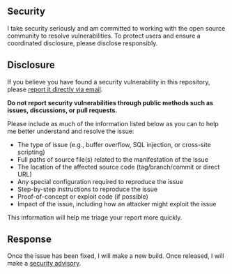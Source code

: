<!-- Many thanks to Github for providing this template. https://github.com/github/platform-samples/security/policy -->

## Security

I take security seriously and am committed to working with the open source community to resolve vulnerabilities. To protect users and ensure a coordinated disclosure, please disclose responsibly.

## Disclosure

If you believe you have found a security vulnerability in this repository, please [report it directly via email](mailto:security@graphicartquest.com).

**Do not report security vulnerabilities through public methods such as issues, discussions, or pull requests.**

Please include as much of the information listed below as you can to help me better understand and resolve the issue:

-   The type of issue (e.g., buffer overflow, SQL injection, or cross-site scripting)
-   Full paths of source file(s) related to the manifestation of the issue
-   The location of the affected source code (tag/branch/commit or direct URL)
-   Any special configuration required to reproduce the issue
-   Step-by-step instructions to reproduce the issue
-   Proof-of-concept or exploit code (if possible)
-   Impact of the issue, including how an attacker might exploit the issue

This information will help me triage your report more quickly.

## Response

Once the issue has been fixed, I will make a new build. Once released, I will make a [security advisory](https://github.com/GraphicArtQuest/Blender-Scripting-Assistant/security/advisories).

